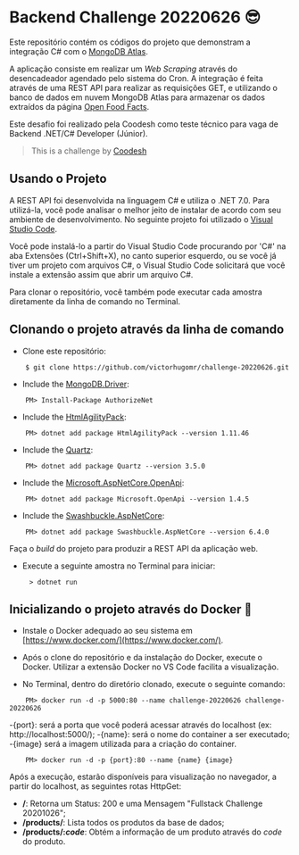 # Backend Challenge 20220626 😎

Este repositório contém os códigos do projeto que demonstram a integração C# com o [MongoDB Atlas](https://www.mongodb.com/atlas/database).

A aplicação consiste em realizar um _Web Scraping_ através do desencadeador agendado pelo sistema do Cron. A integração é feita através de uma REST API para realizar as requisições GET, e utilizando o banco de dados em nuvem MongoDB Atlas para armazenar os dados extraídos da página [Open Food Facts](https://world.openfoodfacts.org/).

Este desafio foi realizado pela Coodesh como teste técnico para vaga de Backend .NET/C# Developer (Júnior).
>  This is a challenge by [Coodesh](https://coodesh.com/)


## Usando o Projeto

A REST API foi desenvolvida na linguagem C# e utiliza o .NET 7.0. Para utilizá-la, você pode analisar o melhor jeito de instalar de acordo com seu ambiente de desenvolvimento. No seguinte projeto foi utilizado o [Visual Studio Code](https://code.visualstudio.com/).

Você pode instalá-lo a partir do Visual Studio Code procurando por 'C#' na aba Extensões (Ctrl+Shift+X), no canto superior esquerdo, ou se você já tiver um projeto com arquivos C#, o Visual Studio Code solicitará que você instale a extensão assim que abrir um arquivo C#.

Para clonar o repositório, você também pode executar cada amostra diretamente da linha de comando no Terminal.

## Clonando o projeto através da linha de comando
* Clone este repositório:
```
    $ git clone https://github.com/victorhugomr/challenge-20220626.git
```
* Include the [MongoDB.Driver](https://www.mongodb.com/docs/drivers/csharp/):
```
    PM> Install-Package AuthorizeNet
```
* Include the [HtmlAgilityPack](https://html-agility-pack.net/):
```
    PM> dotnet add package HtmlAgilityPack --version 1.11.46
```
* Include the [Quartz](https://www.quartz-scheduler.net/):
```
    PM> dotnet add package Quartz --version 3.5.0
```
* Include the [Microsoft.AspNetCore.OpenApi](https://learn.microsoft.com/en-us/aspnet/core/tutorials/web-api-help-pages-using-swagger?view=aspnetcore-7.0):
```
    PM> dotnet add package Microsoft.OpenApi --version 1.4.5
```
* Include the [Swashbuckle.AspNetCore](https://learn.microsoft.com/pt-br/aspnet/core/tutorials/getting-started-with-swashbuckle?view=aspnetcore-7.0&tabs=visual-studio):
```
    PM> dotnet add package Swashbuckle.AspNetCore --version 6.4.0
```
 Faça o _build_ do projeto para produzir a REST API da aplicação web.
* Execute a seguinte amostra no Terminal para iniciar:
```
     > dotnet run
```

## Inicializando o projeto através do Docker 🐳
* Instale o Docker adequado ao seu sistema em [https://www.docker.com/](https://www.docker.com/).

* Após o clone do repositório e da instalação do Docker, execute o Docker. Utilizar a extensão Docker no VS Code facilita a visualização.

* No Terminal, dentro do diretório clonado, execute o seguinte comando:
```
    PM> docker run -d -p 5000:80 --name challenge-20220626 challenge-20220626
```
-{port}: será a porta que você poderá acessar através do localhost (ex: http://localhost:5000/);
-{name}: será o nome do container a ser executado;
-{image} será a imagem utilizada para a criação do container.
```
    PM> docker run -d -p {port}:80 --name {name} {image}
```

Após a execução, estarão disponíveis para visualização no navegador, a partir do localhost, as seguintes rotas HttpGet:

* **/**: Retorna um Status: 200 e uma Mensagem "Fullstack Challenge 20201026";
* **/products/**: Lista todos os produtos da base de dados;
* **/products/:_code_**: Obtém a informação de um produto através do _code_ do produto.
